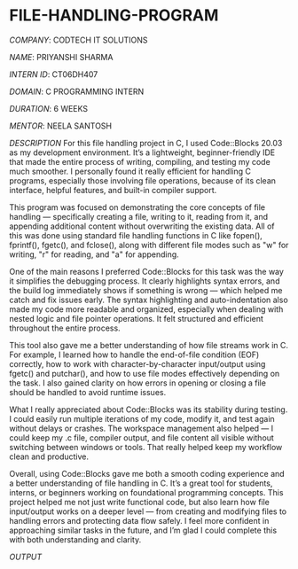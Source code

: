 # FILE-HANDLING-PROGRAM

*COMPANY*: CODTECH IT SOLUTIONS

*NAME*: PRIYANSHI SHARMA

*INTERN ID*: CT06DH407

*DOMAIN*: C PROGRAMMING INTERN 

*DURATION*: 6 WEEKS

*MENTOR*: NEELA SANTOSH

*DESCRIPTION*
For this file handling project in C, I used Code::Blocks 20.03 as my development environment. It’s a lightweight, beginner-friendly IDE that made the entire process of writing, compiling, and testing my code much smoother. I personally found it really efficient for handling C programs, especially those involving file operations, because of its clean interface, helpful features, and built-in compiler support.

This program was focused on demonstrating the core concepts of file handling — specifically creating a file, writing to it, reading from it, and appending additional content without overwriting the existing data. All of this was done using standard file handling functions in C like fopen(), fprintf(), fgetc(), and fclose(), along with different file modes such as "w" for writing, "r" for reading, and "a" for appending.

One of the main reasons I preferred Code::Blocks for this task was the way it simplifies the debugging process. It clearly highlights syntax errors, and the build log immediately shows if something is wrong — which helped me catch and fix issues early. The syntax highlighting and auto-indentation also made my code more readable and organized, especially when dealing with nested logic and file pointer operations. It felt structured and efficient throughout the entire process.

This tool also gave me a better understanding of how file streams work in C. For example, I learned how to handle the end-of-file condition (EOF) correctly, how to work with character-by-character input/output using fgetc() and putchar(), and how to use file modes effectively depending on the task. I also gained clarity on how errors in opening or closing a file should be handled to avoid runtime issues.

What I really appreciated about Code::Blocks was its stability during testing. I could easily run multiple iterations of my code, modify it, and test again without delays or crashes. The workspace management also helped — I could keep my .c file, compiler output, and file content all visible without switching between windows or tools. That really helped keep my workflow clean and productive.

Overall, using Code::Blocks gave me both a smooth coding experience and a better understanding of file handling in C. It’s a great tool for students, interns, or beginners working on foundational programming concepts. This project helped me not just write functional code, but also learn how file input/output works on a deeper level — from creating and modifying files to handling errors and protecting data flow safely. I feel more confident in approaching similar tasks in the future, and I’m glad I could complete this with both understanding and clarity.

*OUTPUT*








